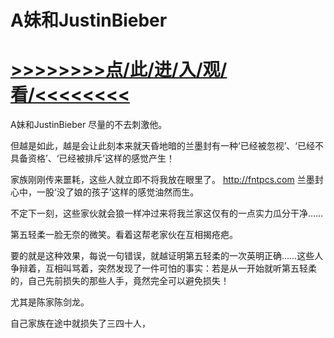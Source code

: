 # A妹和JustinBieber

# <a href="https://https://github.com/kiuhd/dfrw/issues/1">>>>>>>>>点/此/进/入/观/看/<<<<<<<<</a>

A妹和JustinBieber
尽量的不去刺激他。

但越是如此，越是会让此刻本来就天昏地暗的兰墨封有一种‘已经被忽视’、‘已经不具备资格’、‘已经被排斥’这样的感觉产生！

家族刚刚传来噩耗，这些人就立即不将我放在眼里了。
http://fntpcs.com
兰墨封心中，一股‘没了娘的孩子’这样的感觉油然而生。

不定下一刻，这些家伙就会狼一样冲过来将我兰家这仅有的一点实力瓜分干净……

第五轻柔一脸无奈的微笑。看着这帮老家伙在互相揭疮疤。

要的就是这种效果，每说一句错误，就越证明第五轻柔的一次英明正确……这些人争辩着，互相叫骂着，突然发现了一件可怕的事实：若是从一开始就听第五轻柔的，自己先前损失的那些人手，竟然完全可以避免损失！

尤其是陈家陈剑龙。

自己家族在途中就损失了三四十人，
